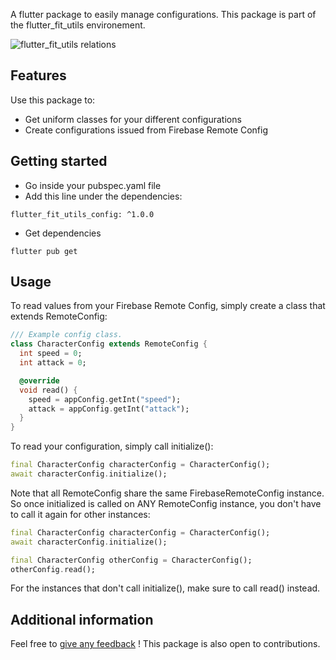 A flutter package to easily manage configurations. This package is part of the flutter_fit_utils environement.

![flutter_fit_utils relations](https://github.com/s0punk/flutter_fit_utils/assets/59456672/2747cb84-1c06-4c5a-9b45-8db18977ac77)

## Features

Use this package to:
- Get uniform classes for your different configurations
- Create configurations issued from Firebase Remote Config

## Getting started

- Go inside your pubspec.yaml file
- Add this line under the dependencies:
```
flutter_fit_utils_config: ^1.0.0
```
- Get dependencies
```
flutter pub get
```

## Usage

To read values from your Firebase Remote Config, simply create a class that extends RemoteConfig:

```dart
/// Example config class.
class CharacterConfig extends RemoteConfig {
  int speed = 0;
  int attack = 0;

  @override
  void read() {
    speed = appConfig.getInt("speed");
    attack = appConfig.getInt("attack");
  }
}
```

To read your configuration, simply call initialize():
```dart
final CharacterConfig characterConfig = CharacterConfig();
await characterConfig.initialize();
```

Note that all RemoteConfig share the same FirebaseRemoteConfig instance. So once initialized is called on ANY RemoteConfig instance,
you don't have to call it again for other instances:
```dart
final CharacterConfig characterConfig = CharacterConfig();
await characterConfig.initialize();

final CharacterConfig otherConfig = CharacterConfig();
otherConfig.read();
```

For the instances that don't call initialize(), make sure to call read() instead.

## Additional information

Feel free to [give any feedback](https://github.com/s0punk/flutter_fit_utils_config/issues) ! This package is also open to contributions.
